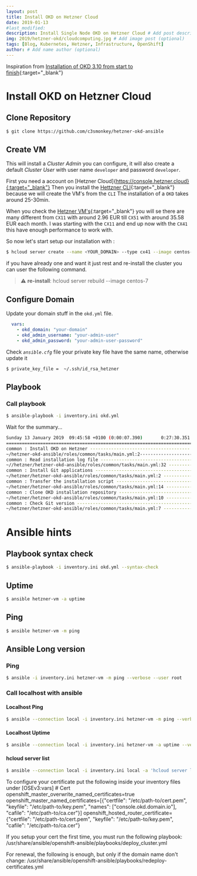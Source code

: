 ```yaml
---
layout: post
title: Install OKD on Hetzner Cloud
date: 2019-01-13
#last_modified:
description: Install Single Node OKD on Hetzner Cloud # Add post description (optional)
img: 2019/hetzner-okd/cloudcomputing.jpg # Add image post (optional)
tags: [Blog, Kubernetes, Hetzner, Infrastructure, OpenShift]
author: # Add name author (optional)
---
```


Inspiration from [Installation of OKD 3.10 from start to finish](https://www.youtube.com/watch?v=ZkFIozGY0IA){:target="_blank"}

# Install OKD on Hetzner Cloud
## Clone Repository

```bash
$ git clone https://github.com/c3smonkey/hetzner-okd-ansible
```
## Create VM

This will install a _Cluster Admin_ you can configure, it will also create a default _Cluster User_ with user name `developer`
and password `developer`.   

First you need a account on [Hetzner Cloud]{https://console.hetzner.cloud}{:target="_blank"}
Then you install the [Hettzner CLI](https://github.com/hetznercloud/cli){:target="_blank"} because we will create the VM's from the `CLI`
The installation of a `OKD` takes around 25-30min. 

When you check the [Hetzner VM's](https://www.hetzner.de/cloud){:target="_blank"} you will se there are many different from `CX11` with around 2.96 EUR
till `CX51` with around 35.58 EUR each month. I was starting with the `CX11` and end up now with the `CX41` this have enough performance to work with.

So now let's start setup our installation with :
```bash
$ hcloud server create --name <YOUR_DOMAIN> --type cx41 --image centos-7 --ssh-key <YOUR_HETZNER_SSH_KEY> --datacenter hel1-dc2
```
 
if you have already one and want it just rest and re-install the cluster you can user the following command.
> ⚠️ **re-install**: hcloud server rebuild <your-domain> --image centos-7

## Configure Domain
Update your domain stuff in the `okd.yml` file.
```yaml
  vars:
    - okd_domain: "your-domain"
    - okd_admin_username: "your-admin-user"
    - okd_admin_password: "your-admin-user-password"
```    

Check _`ansible.cfg`_ file your private key file have the same name, otherwise update it
```bash
$ private_key_file =  ~/.ssh/id_rsa_hetzner
```

## Playbook
### Call playbook
```bash
$ ansible-playbook -i inventory.ini okd.yml
```

Wait for the summary...

```bash
Sunday 13 January 2019  09:45:58 +0100 (0:00:07.390)       0:27:30.351 ********
===============================================================================
common : Install OKD on Hetzner -------------------------------------- 1631.71s
~/hetzner-okd-ansible/roles/common/tasks/main.yml:2----------------------------
common : Read installation log file ------------------------------------- 7.39s
~//hetzner/hetzner-okd-ansible/roles/common/tasks/main.yml:32 -----------------
common : Install Git applications --------------------------------------- 3.89s
~/hetzner/hetzner-okd-ansible/roles/common/tasks/main.yml:2 -------------------
common : Transfer the installation script ------------------------------- 3.04s
~/hetzner/hetzner-okd-ansible/roles/common/tasks/main.yml:14 ------------------
common : Clone OKD installation repository ------------------------------ 2.72s
~/hetzner/hetzner-okd-ansible/roles/common/tasks/main.yml:10 ------------------
common : Check Git version ---------------------------------------------- 1.47s
~/hetzner/hetzner-okd-ansible/roles/common/tasks/main.yml:7 -------------------
```


# Ansible hints

## Playbook syntax check
```bash
$ ansible-playbook -i inventory.ini okd.yml --syntax-check
```
## Uptime
```bash
$ ansible hetzner-vm -a uptime
```
## Ping
```bash
$ ansible hetzner-vm -m ping
```
## Ansible Long version
### Ping
```bash
$ ansible -i inventory.ini hetzner-vm -m ping --verbose --user root
```
### Call localhost with ansible
#### Localhost Ping
```bash
$ ansible --connection local -i inventory.ini hetzner-vm -m ping --verbose --user root
```

#### Localhost Uptime
```bash
$ ansible --connection local -i inventory.ini hetzner-vm -a uptime --verbose --user root
```
#### hcloud server list

```bash
$ ansible --connection local -i inventory.ini local -a 'hcloud server list' --verbose --user root
```


To configure your certificate put the following inside your inventory files under [OSEv3:vars]
    # Cert
    openshift_master_overwrite_named_certificates=true 
    openshift_master_named_certificates=[{"certfile": "/etc/path-to/cert.pem", "keyfile": "/etc/path-to/key.pem", "names": ["console.okd.domain.io"], "cafile": "/etc/path-to/ca.cer"}] 
    openshift_hosted_router_certificate={"certfile": "/etc/path-to/cert.pem", "keyfile": "/etc/path-to/key.pem", "cafile": "/etc/path-to/ca.cer"} 

If you setup your cert the first time, you must run the following playbook:
    /usr/share/ansible/openshift-ansible/playbooks/deploy_cluster.yml

For renewal, the following is enough, but only if the domain name don't change:
    /usr/share/ansible/openshift-ansible/playbooks/redeploy-certificates.yml
    

[jekyll-docs]: https://jekyllrb.com/docs/home
[jekyll-gh]:   https://github.com/jekyll/jekyll
[jekyll-talk]: https://talk.jekyllrb.com/


